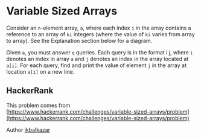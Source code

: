 # Variable Sized Arrays

Consider an `n`-element array, `a`, where each index `i` in the array contains a reference to an array of `ki` integers (where the value of `ki` varies from array to array). See the Explanation section below for a diagram.

Given `a`, you must answer `q` queries. Each query is in the format i j, where `i` denotes an index in array `a` and `j` denotes an index in the array located at `a[i]`. For each query, find and print the value of element `j` in the array at location `a[i]` on a new line.

## HackerRank

This problem comes from [https://www.hackerrank.com/challenges/variable-sized-arrays/problem](https://www.hackerrank.com/challenges/variable-sized-arrays/problem)

Author [ikbalkazar](https://www.hackerrank.com/ikbalkazar)